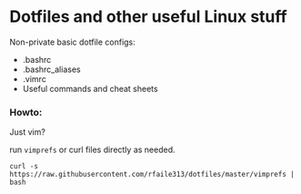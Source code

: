 # Dotfiles and other useful Linux stuff

Non-private basic dotfile configs: 

- .bashrc
- .bashrc_aliases
- .vimrc
- Useful commands and cheat sheets

### Howto:

Just vim?

run `vimprefs` or curl files directly as needed.

```
curl -s https://raw.githubusercontent.com/rfaile313/dotfiles/master/vimprefs | bash
```

